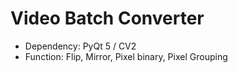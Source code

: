 # Video Batch Converter

- Dependency: PyQt 5 / CV2
- Function: Flip, Mirror, Pixel binary, Pixel Grouping
